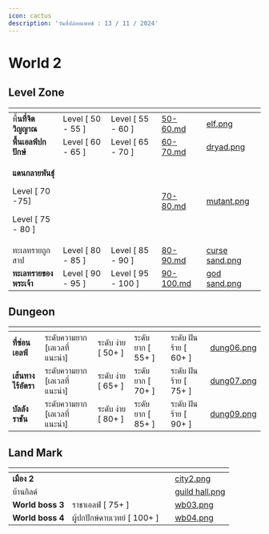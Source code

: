 ```yaml
---
icon: cactus
description: 'วันที่ปล่อยแพทช์ : 13 / 11 / 2024'
---
```


# World 2

## **Level Zone**

<table data-view="cards"><thead><tr><th></th><th></th><th></th><th data-hidden data-card-target data-type="content-ref"></th><th data-hidden data-card-cover data-type="files"></th></tr></thead><tbody><tr><td>พื้<strong>นที่จิตวิญญาณ</strong></td><td>Level  [ 50 - 55 ]</td><td>Level  [ 55 - 60 ]</td><td><a href="../area-monster/50-60.md">50-60.md</a></td><td><a href="../.gitbook/assets/elf.png">elf.png</a></td></tr><tr><td><strong>พื้นเอลฟ์ปกปักษ์</strong></td><td>Level  [ 60 - 65 ]</td><td>Level  [ 65 - 70 ]</td><td><a href="../area-monster/60-70.md">60-70.md</a></td><td><a href="../.gitbook/assets/dryad.png">dryad.png</a></td></tr><tr><td><p><strong>แดนกลายพันธุ์</strong></p><p>Level  [ 70 -75]</p><p>Level  [ 75 - 80 ]</p></td><td></td><td></td><td><a href="../area-monster/70-80.md">70-80.md</a></td><td><a href="../.gitbook/assets/mutant.png">mutant.png</a></td></tr><tr><td>ทะเลทรายถูกสาป</td><td>Level  [ 80 - 85 ]</td><td>Level  [ 85 - 90 ]</td><td><a href="../area-monster/80-90.md">80-90.md</a></td><td><a href="../.gitbook/assets/curse sand.png">curse sand.png</a></td></tr><tr><td><strong>ทะเลทรายของพระเจ้า</strong></td><td>Level  [ 90 - 95 ]</td><td>Level  [ 95 - 100 ]</td><td><a href="../area-monster/90-100.md">90-100.md</a></td><td><a href="../.gitbook/assets/god sand.png">god sand.png</a></td></tr></tbody></table>

## **Dungeon**

<table data-view="cards"><thead><tr><th></th><th></th><th></th><th></th><th></th><th data-hidden data-card-cover data-type="files"></th></tr></thead><tbody><tr><td><strong>ที่ซ่อนเอลฟ์</strong></td><td>ระดับความยาก [เลเวลที่แนะนำ]</td><td>ระดับ ง่าย [ 50+ ]</td><td>ระดับ ยาก [ 55+ ] </td><td>ระดับ ฝันร้าย [ 60+ ]</td><td><a href="../.gitbook/assets/dung06.png">dung06.png</a></td></tr><tr><td><strong>เส้นทางไร้อัตรา</strong></td><td>ระดับความยาก [เลเวลที่แนะนำ]</td><td>ระดับ ง่าย [ 65+ ]</td><td>ระดับ ยาก [ 70+ ] </td><td>ระดับ ฝันร้าย [ 75+ ]</td><td><a href="../.gitbook/assets/dung07.png">dung07.png</a></td></tr><tr><td><strong>บัลลังราชัน</strong></td><td>ระดับความยาก [เลเวลที่แนะนำ]</td><td>ระดับ ง่าย [ 80+ ]</td><td>ระดับ ยาก [ 85+ ] </td><td>ระดับ ฝันร้าย [ 90+ ]</td><td><a href="../.gitbook/assets/dung09.png">dung09.png</a></td></tr></tbody></table>

## **Land Mark**

<table data-view="cards"><thead><tr><th></th><th></th><th></th><th data-hidden data-card-cover data-type="files"></th></tr></thead><tbody><tr><td><strong>เมือง 2</strong></td><td></td><td></td><td><a href="../.gitbook/assets/city2.png">city2.png</a></td></tr><tr><td>บ้านกิลด์</td><td></td><td></td><td><a href="../.gitbook/assets/guild hall.png">guild hall.png</a></td></tr><tr><td><strong>World boss 3</strong></td><td>ราชาเอลฟ์ [ 75+ ]</td><td></td><td><a href="../.gitbook/assets/wb03.png">wb03.png</a></td></tr><tr><td><strong>World boss 4</strong></td><td>ผู้ปกปักษ์ดาบเวทย์ [ 100+ ]</td><td></td><td><a href="../.gitbook/assets/wb04.png">wb04.png</a></td></tr></tbody></table>
